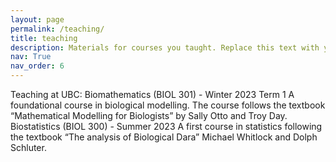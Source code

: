 ```yaml
---
layout: page
permalink: /teaching/
title: teaching
description: Materials for courses you taught. Replace this text with your description.
nav: True
nav_order: 6
---
```


Teaching at UBC:
Biomathematics (BIOL 301) - Winter 2023 Term 1
  A foundational course in biological modelling. The course follows the textbook “Mathematical Modelling for Biologists” by Sally Otto and Troy Day. 
Biostatistics (BIOL 300) - Summer 2023
  A first course in statistics following the textbook “The analysis of Biological Dara” Michael Whitlock and Dolph Schluter. 
